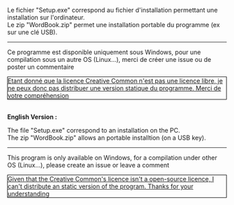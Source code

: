 Le fichier "Setup.exe" correspond au fichier d'installation permettant une installation sur l'ordinateur.<br/>
Le zip "WordBook.zip" permet une installation portable du programme (ex sur une clé USB).<br/>
<hr/>
Ce programme est disponible uniquement sous Windows, pour une compilation sous un autre OS (Linux...), merci de créer une issue ou de poster un commentaire

<p style="border: 1px solid black; text-decoration: underline;">Etant donné que la licence Creative Common n'est pas une licence libre, je ne peux donc pas distribuer une version statique du programme. Merci de votre compréhension</p>
<br/>
<strong>English Version :</strong>

The file "Setup.exe" correspond to an installation on the PC.<br/>
The zip "WordBook.zip" allows an portable installtion (on a USB key).<br/>
<hr/>
This program is only available on Windows, for a compilation under other OS (Linux...), please create an issue or leave a comment

<p style="border: 1px solid black; text-decoration: underline;">Given that the Creative Common's licence isn't a open-source licence, I can't distribute an static version of the program. Thanks for your understanding</p>         
